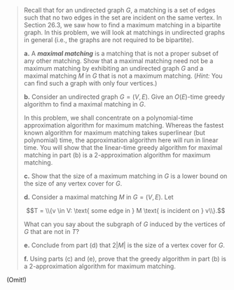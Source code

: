 > Recall that for an undirected graph $G$, a matching is a set of edges such that no two edges in the set are incident on the same vertex. In Section 26.3, we saw how to find a maximum matching in a bipartite graph. In this problem, we will look at matchings in undirected graphs in general (i.e., the graphs are not required to be bipartite).
> 
> **a.** A ***maximal matching*** is a matching that is not a proper subset of any other matching. Show that a maximal matching need not be a maximum matching by exhibiting an undirected graph $G$ and a maximal matching $M$ in $G$ that is not a maximum matching. ($\textit{Hint:}$ You can find such a graph with only four vertices.)
> 
> **b.** Consider an undirected graph $G = (V, E)$. Give an $O(E)$-time greedy algorithm to find a maximal matching in $G$.
> 
> In this problem, we shall concentrate on a polynomial-time approximation algorithm for maximum matching. Whereas the fastest known algorithm for maximum matching takes superlinear (but polynomial) time, the approximation algorithm here will run in linear time. You will show that the linear-time greedy algorithm for maximal matching in part (b) is a $2$-approximation algorithm for maximum matching.
> 
> **c.** Show that the size of a maximum matching in $G$ is a lower bound on the size of any vertex cover for $G$.
> 
> **d.** Consider a maximal matching $M$ in $G = (V, E)$. Let
> 
> $$T = \\{v \in V: \text{ some edge in } M \text{ is incident on } v\\}.$$
> 
> What can you say about the subgraph of $G$ induced by the vertices of $G$ that are not in $T$?
> 
> **e.** Conclude from part (d) that $2|M|$ is the size of a vertex cover for $G$.
> 
> **f.** Using parts (c) and (e), prove that the greedy algorithm in part (b) is a $2$-approximation algorithm for maximum matching.

(Omit!)
